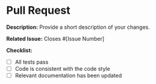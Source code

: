 # Pull Request

**Description:**
Provide a short description of your changes.

**Related Issue:**
Closes #[Issue Number]

**Checklist:**

- [ ] All tests pass
- [ ] Code is consistent with the code style
- [ ] Relevant documentation has been updated

